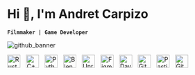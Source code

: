 # Hi 👋, I'm Andret Carpizo

**`Filmmaker | Game Developer`**

![github_banner](https://github.com/andretcarpizo/andretcarpizo/assets/69943379/0e776f13-9608-49d6-b55a-096ec47917c9)

<img align="left" alt="Rust" width="30px" style="padding-right:10px;" src="https://cdn.worldvectorlogo.com/logos/rust.svg"/>
<img align="left" alt="C++" width="30px" style="padding-right:10px;" src="https://cdn.jsdelivr.net/gh/devicons/devicon/icons/cplusplus/cplusplus-line.svg" />
<img align="left" alt="Python" width="30px" style="padding-right:10px;" src="https://cdn.jsdelivr.net/gh/devicons/devicon/icons/python/python-plain.svg" />
<img align="left" alt="Blender" width="30px" style="padding-right:10px;" src="https://cdn.jsdelivr.net/gh/devicons/devicon/icons/blender/blender-original.svg"/>
<img align="left" alt="Unreal" width="30px" style="padding-right:10px;" src="https://cdn.jsdelivr.net/gh/devicons/devicon/icons/unrealengine/unrealengine-original.svg"/>
<img align="left" alt="Figma" width="30px" style="padding-right:10px;" src="https://cdn.jsdelivr.net/gh/devicons/devicon/icons/figma/figma-original.svg"/>
<img align="left" alt="Davinci" width="30px" style="padding-right:10px;" src="https://img.icons8.com/color/96/davinci-resolve.png"/>
<img align="left" alt="Git" width="30px" style="padding-right:10px;" src="https://cdn.jsdelivr.net/gh/devicons/devicon/icons/git/git-original.svg" />
<img align="left" alt="PasticScm" width="30px" style="padding-right:10px;" src="https://cdn.worldvectorlogo.com/logos/plastic-scm.svg" />
<img align="left" alt="GitHub" width="30px" style="padding-right:10px;" src="https://cdn.jsdelivr.net/gh/devicons/devicon/icons/github/github-original.svg" />
